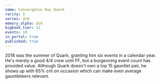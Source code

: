 ```yaml
---
name: Convergence Day Quark
rarity: 5
series: ds9
memory_alpha: ds9
bigbook_tier: 11
events: 10
in_portal: true
published: true
---
```


2018 was the summer of Quark, granting him six events in a calendar year. He's merely a good 4/4 crew until FF, but a burgeoning event count has provided value. Although Quark doesn't own a top 15 gauntlet pair, he shows up with 65% crit on occasion which can make even average gauntleteers relevant.
